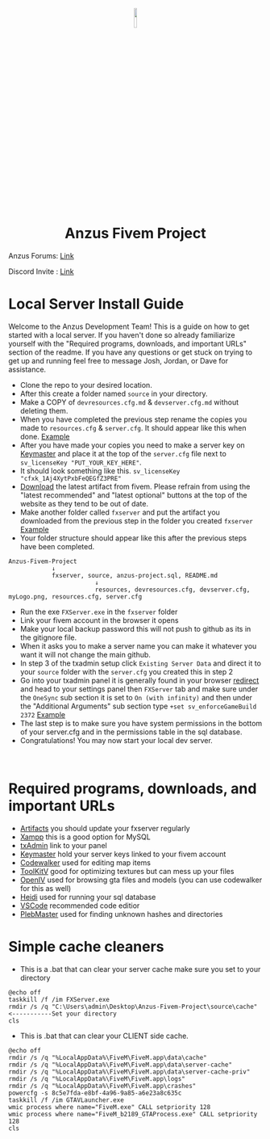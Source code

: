 <p align="center"><img width=10% src="https://user-images.githubusercontent.com/69329555/149740988-3d01837b-7599-47a8-ac50-c90bad2d07c0.png"></p>


<h1 align="center"> Anzus Fivem Project </h1>

 
Anzus Forums: [Link](https://www.anzus.life/)

Discord Invite : [Link](https://discord.gg/fvHDNTD7Ry)


# Local Server Install Guide
Welcome to the Anzus Development Team! This is a guide on how to get started with a local server. If you haven't done so already familiarize yourself with the "Required programs, downloads, and important URLs" section of the readme. If you have any questions or get stuck on trying to get up and running feel free to message Josh, Jordan, or Dave for assistance.
- Clone the repo to your desired location.
- After this create a folder named ```source```  in your directory.
- Make a COPY of ```devresources.cfg.md``` & ```devserver.cfg.md``` without deleting them. 
- When you have completed the previous step rename the copies you made to ```resources.cfg``` & ```server.cfg```. It should appear like this when done. [Example](https://goresee.com/w/b9c60414-df1b-4b4e-b5c3-5ad1e07a80af)
- After you have made your copies you need to make a server key on [Keymaster](https://keymaster.fivem.net) and place it at the top of the ```server.cfg``` file next to ```sv_licenseKey "PUT_YOUR_KEY_HERE"```. 
- It should look something like this.
```sv_licenseKey "cfxk_1Aj4XytPxbFeQEGfZ3PRE"```
- [Download](https://runtime.fivem.net/artifacts/fivem/build_server_windows/master/) the latest artifact from fivem. Please refrain from using the "latest recommended" and "latest optional" buttons at the top of the website as they tend to be out of date. 
- Make another folder called ```fxserver``` and put the artifact you downloaded from the previous step in the folder you created ```fxserver``` [Example](https://goresee.com/w/b9c60414-df1b-4b4e-b5c3-5ad1e07a80af)
- Your folder structure should appear like this after the previous steps have been completed. 
```
Anzus-Fivem-Project
            ↓
            fxserver, source, anzus-project.sql, README.md
                        ↓ 
                        resources, devresources.cfg, devserver.cfg, myLogo.png, resources.cfg, server.cfg
```
- Run the exe ```FXServer.exe``` in the ```fxserver``` folder
- Link your fivem account in the browser it opens
- Make your local backup password this will not push to github as its in the gitignore file.
- When it asks you to make a server name you can make it whatever you want it will not change the main github.
- In step 3 of the txadmin setup click ```Existing Server Data``` and direct it to your ```source``` folder with the ```server.cfg``` you created this in step 2
- Go into your txadmin panel it is generally found in your browser [redirect](http://localhost:40120/) and head to your settings panel then ```FXServer``` tab and make sure under the ```OneSync``` sub section it is set to ```On (with infinity)``` and then under the "Additional Arguments" sub section type ```+set sv_enforceGameBuild 2372``` [Example](https://goresee.com/w/b9c60414-df1b-4b4e-b5c3-5ad1e07a80af)
- The last step is to make sure you have system permissions in the bottom of your server.cfg and in the permissions table in the sql database.
- Congratulations! You may now start your local dev server.

⠀
⠀
⠀
⠀
⠀
⠀


# Required programs, downloads, and important URLs
- [Artifacts](https://runtime.fivem.net/artifacts/fivem/build_server_windows/master/) you should update your fxserver regularly
- [Xampp](https://www.apachefriends.org/index.html) this is a good option for MySQL
- [txAdmin](http://localhost:40120/) link to your panel
- [Keymaster](https://keymaster.fivem.net) hold your server keys linked to your fivem account
- [Codewalker](https://cdn.discordapp.com/attachments/351357358460370944/932650580353114122/CodeWalker30_dev41.zip) used for editing map items
- [ToolKitV](https://github.com/UmbrellaRE/ToolKitV) good for optimizing textures but can mess up your files
- [OpenIV](https://openiv.com/WebIV/guest.php?get=1) used for browsing gta files and models (you can use codewalker for this as well)
- [Heidi](https://www.heidisql.com/download.php) used for running your sql database
- [VSCode](https://code.visualstudio.com/) recommended code editior
- [PlebMaster](https://forge.plebmasters.de/) used for finding unknown hashes and directories


# Simple cache cleaners
- This is a .bat that can clear your server cache make sure you set to your directory
```
@echo off
taskkill /f /im FXServer.exe
rmdir /s /q "C:\Users\admin\Desktop\Anzus-Fivem-Project\source\cache"      <-----------Set your directory
cls
```

- This is .bat that can clear your CLIENT side cache.
```
@echo off
rmdir /s /q "%LocalAppData%\FiveM\FiveM.app\data\cache"
rmdir /s /q "%LocalAppData%\FiveM\FiveM.app\data\server-cache"
rmdir /s /q "%LocalAppData%\FiveM\FiveM.app\data\server-cache-priv"
rmdir /s /q "%LocalAppData%\FiveM\FiveM.app\logs"
rmdir /s /q "%LocalAppData%\FiveM\FiveM.app\crashes"
powercfg -s 8c5e7fda-e8bf-4a96-9a85-a6e23a8c635c
taskkill /f /im GTAVLauncher.exe
wmic process where name="FiveM.exe" CALL setpriority 128
wmic process where name="FiveM_b2189_GTAProcess.exe" CALL setpriority 128
cls

```

